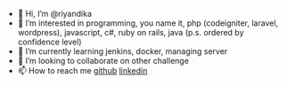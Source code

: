- 👋 Hi, I’m @riyandika
- 👀 I’m interested in programming, you name it, php (codeigniter, laravel, wordpress), javascript, c#, ruby on rails, java (p.s. ordered by confidence level)
- 🌱 I’m currently learning jenkins, docker, managing server
- 💞️ I’m looking to collaborate on other challenge
- 📫 How to reach me [github](https://github.com/riyandika) [linkedin](https://www.linkedin.com/in/riyandika/)

<!---
riyandika/riyandika is a ✨ special ✨ repository because its `README.md` (this file) appears on your GitHub profile.
You can click the Preview link to take a look at your changes.
--->
